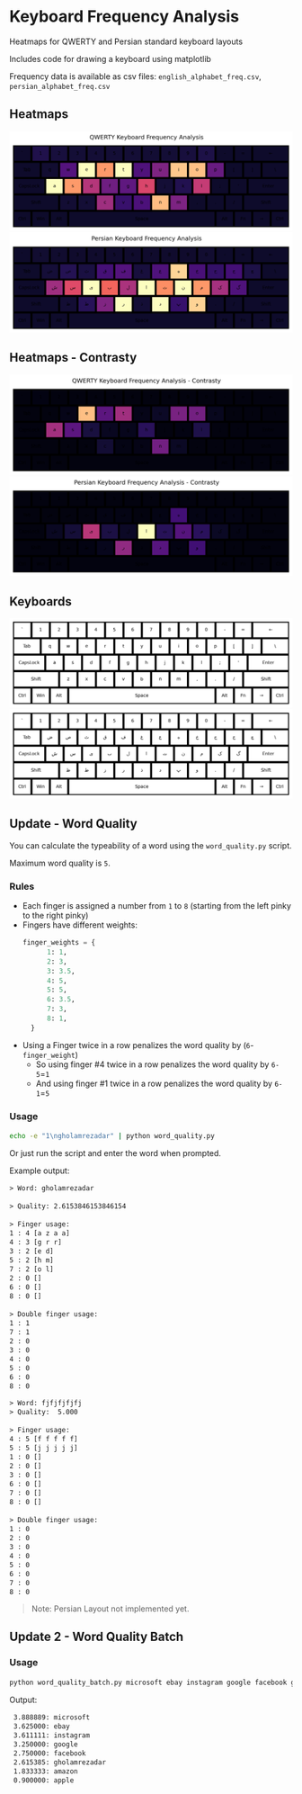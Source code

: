 # Keyboard Frequency Analysis

Heatmaps for QWERTY and Persian standard keyboard layouts

Includes code for drawing a keyboard using matplotlib

Frequency data is available as csv files: `english_alphabet_freq.csv`, `persian_alphabet_freq.csv`

## Heatmaps

![QWERTY](QWERTY_keyboard_frequency_analysis.png)
![QWERTY](Persian_keyboard_frequency_analysis.png)

## Heatmaps - Contrasty

![QWERTY](QWERTY_keyboard_frequency_analysis_contrasty.png)
![QWERTY](Persian_keyboard_frequency_analysis_contrasty.png)

## Keyboards

![QWERTY](QWERTY_keyboard_raw.png)
![QWERTY](Persian_keyboard_raw.png)

## Update - Word Quality

You can calculate the typeability of a word using the `word_quality.py` script.

Maximum word quality is `5`.

### Rules

- Each finger is assigned a number from `1` to `8` (starting from the left pinky to the right pinky)
- Fingers have different weights:
  ```python
  finger_weights = {
        1: 1,
        2: 3,
        3: 3.5,
        4: 5,
        5: 5,
        6: 3.5,
        7: 3,
        8: 1,
    }
    ```
- Using a Finger twice in a row penalizes the word quality by (`6`-`finger_weight`)
  - So using finger #4 twice in a row penalizes the word quality by `6-5`=`1`
  - And using finger #1 twice in a row penalizes the word quality by `6-1`=`5`

### Usage

```bash
echo -e "1\ngholamrezadar" | python word_quality.py
```

Or just run the script and enter the word when prompted.

Example output:

```text
> Word: gholamrezadar

> Quality: 2.6153846153846154

> Finger usage:
1 : 4 [a z a a]
4 : 3 [g r r]
3 : 2 [e d]
5 : 2 [h m]
7 : 2 [o l]
2 : 0 []
6 : 0 []
8 : 0 []

> Double finger usage:
1 : 1
7 : 1
2 : 0
3 : 0
4 : 0
5 : 0
6 : 0
8 : 0
```

```text
> Word: fjfjfjfjfj
> Quality:  5.000

> Finger usage:
4 : 5 [f f f f f]
5 : 5 [j j j j j]
1 : 0 []
2 : 0 []
3 : 0 []
6 : 0 []
7 : 0 []
8 : 0 []

> Double finger usage:
1 : 0
2 : 0
3 : 0
4 : 0
5 : 0
6 : 0
7 : 0
8 : 0
```

> Note: Persian Layout not implemented yet.

## Update 2 - Word Quality Batch

### Usage

```bash
python word_quality_batch.py microsoft ebay instagram google facebook gholamrezadar amazon apple
```

Output:

```text
 3.888889: microsoft
 3.625000: ebay
 3.611111: instagram
 3.250000: google
 2.750000: facebook
 2.615385: gholamrezadar
 1.833333: amazon
 0.900000: apple
 ```
